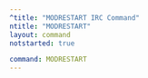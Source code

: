 ```yaml
---
^title: "MODRESTART IRC Command"
ntitle: "MODRESTART"
layout: command
notstarted: true

command: MODRESTART
---
```


